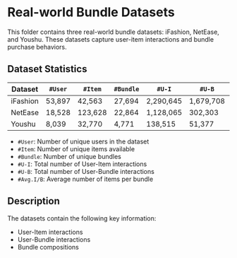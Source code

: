 # Real-world Bundle Datasets

This folder contains three real-world bundle datasets: iFashion, NetEase, and Youshu. These datasets capture user-item interactions and bundle purchase behaviors.

## Dataset Statistics

| Dataset  | `#User`   | `#Item`   | `#Bundle` |  `#U-I` | `#U-B` | `#Avg.I/B` |
|----------|---------|---------|---------|----------------------|------------------------|-----------------|
| iFashion | 53,897  | 42,563  | 27,694  | 2,290,645           | 1,679,708             | 3.86           |
| NetEase  | 18,528  | 123,628 | 22,864  | 1,128,065           | 302,303               | 77.80          |
| Youshu   | 8,039   | 32,770  | 4,771   | 138,515             | 51,377                | 37.03          |



- `#User`: Number of unique users in the dataset
- `#Item`: Number of unique items available
- `#Bundle`: Number of unique bundles
- `#U-I`: Total number of User-Item interactions
- `#U-B`: Total number of User-Bundle interactions
- `#Avg.I/B`: Average number of items per bundle

## Description

The datasets contain the following key information:
- User-Item interactions
- User-Bundle interactions
- Bundle compositions
